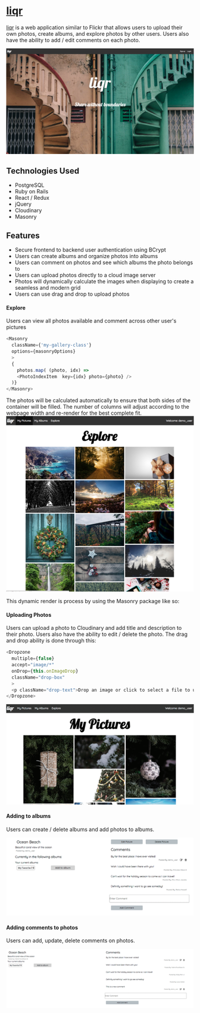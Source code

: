 # [liqr](https://liqr.herokuapp.com/)

[liqr](https://liqr.herokuapp.com/) is a web application similar to Flickr that allows users to upload their own photos, create albums, and explore photos by other users. Users also have the ability to add / edit comments on each photo.

![splash](/readme_images/splash.png)

## Technologies Used

+ PostgreSQL
+ Ruby on Rails
+ React / Redux
+ jQuery
+ Cloudinary
+ Masonry

## Features

+ Secure frontend to backend user authentication using BCrypt
+ Users can create albums and organize photos into albums
+ Users can comment on photos and see which albums the photo belongs to
+ Users can upload photos directly to a cloud image server
+ Photos will dynamically calculate the images when displaying to create a seamless and modern grid
+ Users can use drag and drop to upload photos

#### Explore

Users can view all photos available and comment across other user's pictures
```js
<Masonry
  className={'my-gallery-class'}
  options={masonryOptions}
  >
  {
    photos.map( (photo, idx) =>
    <PhotoIndexItem  key={idx} photo={photo} />
  )}
</Masonry>
```
The photos will be calculated automatically to ensure that both sides of the container will be filled. The number of columns will adjust according to the webpage width and re-render for the best complete fit.
![explore](readme_images/explore.png)

This dynamic render is process by using the Masonry package like so:


#### Uploading Photos

Users can upload a photo to Cloudinary and add title and description to their photo. Users also have the ability to edit / delete the photo. The drag and drop ability is done through this:
```js
<Dropzone
  multiple={false}
  accept="image/*"
  onDrop={this.onImageDrop}
  className="drop-box"
  >
  <p className="drop-text">Drop an image or click to select a file to upload.</p>
</Dropzone>
```

![upload](readme_images/photo_upload.gif)

#### Adding to albums

Users can create / delete albums and add photos to albums.

![albums](readme_images/add_to_album.gif)

#### Adding comments to photos

Users can add, update, delete comments on photos.

![comments](readme_images/create_comment.gif)
